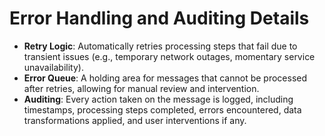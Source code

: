 # Error Handling and Auditing Details

- **Retry Logic**: Automatically retries processing steps that fail due to transient issues (e.g., temporary network outages, momentary service unavailability).
- **Error Queue**: A holding area for messages that cannot be processed after retries, allowing for manual review and intervention.
- **Auditing**: Every action taken on the message is logged, including timestamps, processing steps completed, errors encountered, data transformations applied, and user interventions if any.
